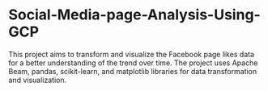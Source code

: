 # Social-Media-page-Analysis-Using-GCP
This project aims to transform and visualize the Facebook page likes data for a better understanding of the trend over time. The project uses Apache Beam, pandas, scikit-learn, and matplotlib libraries for data transformation and visualization.

